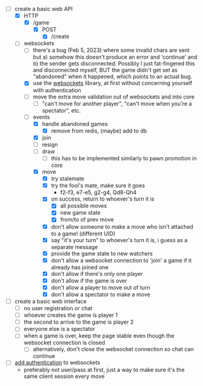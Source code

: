 
- [ ] create a basic web API
  - [x] HTTP
    - [x] /game
      - [x] POST
         - [x] /create
  - [ ] websockets
     - [ ] there's a bug (Feb 5, 2023) where some invalid chars are sent but a) somehow this doesn't produce an error and 'continue' and b) the sender gets disconnected. Possibly I just fat-fingered this and disconnected myself, BUT the game didn't get set as "abandoned" when it happened, which points to an actual bug.
     - [x] use the [websockets][1] library, at first without concerning yourself with authentication
     - [ ] move the extra move validation out of websockets and into core
        - [ ] "can't move for another player", "can't move when you're a spectator", etc.
     - [ ] events
         - [x] handle abandoned games
           - [x] remove from redis, (maybe) add to db
         - [x] join
         - [ ] resign
         - [ ] draw
            - [ ] this has to be implemented similarly to pawn promotion in core
         - [x] move
            - [x] try stalemate
            - [x] try the fool's mate, make sure it goes
                - f2-f3, e7-e5, g2-g4, Qd8-Qh4
            - [x] on success, return to whoever's turn it is
                - [x] all possible moves
                - [x] new game state
                - [x] from/to of prev move
            - [x] don't allow someone to make a move who isn't attached to a game! (different UID)
            - [x] say "it's your turn" to whoever's turn it is, i guess as a separate message
            - [x] provide the game state to new watchers
            - [x] don't allow a websocket connection to 'join' a game if it already has joined one
            - [x] don't allow if there's only one player
            - [x] don't allow if the game is over
            - [x] don't allow a player to move out of turn
            - [x] don't allow a spectator to make a move

- [ ] create a basic web interface
  - [ ] no user registration or chat
  - [ ] whoever creates the game is player 1
  - [ ] the second to arrive to the game is player 2
  - [ ] everyone else is a spectator
  - [ ] when a game is over, keep the page stable even though the websocket connection is closed
    - [ ] alternatively, don't close the websocket connection so chat can continue

- [ ] [add authentication][2] to websockets
  - preferably not user/pass at first, just a way to make sure it's the same client session every move

[1]: https://websockets.readthedocs.io/en/stable/intro/index.html
[2]: https://websockets.readthedocs.io/en/stable/topics/authentication.html
